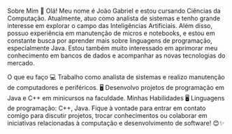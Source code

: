 Sobre Mim 👋
Olá! Meu nome é João Gabriel e estou cursando Ciências da Computação. Atualmente, atuo como analista de sistemas e tenho grande interesse em explorar o campo das Inteligências Artificiais. Além disso, possuo experiência em manutenção de micros e notebooks, e estou em constante busca por aprender mais sobre linguagens de programação, especialmente Java. Estou também muito interessado em aprimorar meu conhecimento em bancos de dados e acompanhar as novas tecnologias do mercado.

O que eu faço
💻 Trabalho como analista de sistemas e realizo manutenção de computadores e periféricos.
🖥️ Desenvolvo projetos de programação em Java e C++ em minicursos na faculdade.
Minhas Habilidades
🖥️ Linguagens de programação: C++, Java.
Fique à vontade para entrar em contato comigo para discutir projetos, trocar conhecimentos ou colaborar em iniciativas relacionadas à computação e desenvolvimento de software! 😊✨

